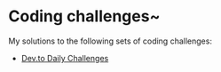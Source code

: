 # Coding challenges~

My solutions to the following sets of coding challenges:

- [Dev.to Daily Challenges](devto_daily.md)
